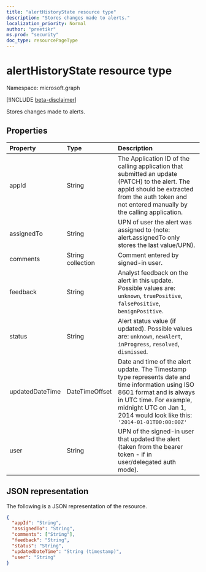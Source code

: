 ```yaml
---
title: "alertHistoryState resource type"
description: "Stores changes made to alerts."
localization_priority: Normal
author: "preetikr"
ms.prod: "security"
doc_type: resourcePageType
---
```


# alertHistoryState resource type

Namespace: microsoft.graph

[!INCLUDE [beta-disclaimer](../../includes/beta-disclaimer.md)]

Stores changes made to alerts.

## Properties

| Property     | Type        | Description |
|:-------------|:------------|:------------|
|appId|String| The Application ID of the calling application that submitted an update (PATCH) to the alert. The appId should be extracted from the auth token and not entered manually by the calling application. |
|assignedTo|String| UPN of user the alert was assigned to (note: alert.assignedTo only stores the last value/UPN). |
|comments|String collection|Comment entered by signed-in user.|
|feedback|String| Analyst feedback on the alert in this update. Possible values are: `unknown`, `truePositive`, `falsePositive`, `benignPositive`.|
|status|String| Alert status value (if updated). Possible values are: `unknown`, `newAlert`, `inProgress`, `resolved`, `dismissed`.|
|updatedDateTime|DateTimeOffset| Date and time of the alert update. The Timestamp type represents date and time information using ISO 8601 format and is always in UTC time. For example, midnight UTC on Jan 1, 2014 would look like this: `'2014-01-01T00:00:00Z'`|
|user|String| UPN of the signed-in user that updated the alert (taken from the bearer token - if in user/delegated auth mode). |

## JSON representation

The following is a JSON representation of the resource.

<!-- {
  "blockType": "resource",
  "optionalProperties": [

  ],
  "@odata.type": "microsoft.graph.alertHistoryState",
  "baseType": null
}-->

```json
{
  "appId": "String",
  "assignedTo": "String",
  "comments": ["String"],
  "feedback": "String",
  "status": "String",
  "updatedDateTime": "String (timestamp)",
  "user": "String"
}
```

<!-- uuid: 16cd6b66-4b1a-43a1-adaf-3a886856ed98
2019-02-04 14:57:30 UTC -->
<!-- {
  "type": "#page.annotation",
  "description": "alertHistoryState resource",
  "keywords": "",
  "section": "documentation",
  "tocPath": ""
}-->

